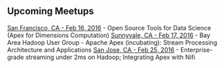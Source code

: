 ## Upcoming Meetups

[San Francisco, CA - Feb 16, 2016](http://www.meetup.com/Data-Mining/events/228420836/) - Open Source Tools for Data Science (Apex for Dimensions Computation)
[Sunnyvale, CA - Feb 17, 2016](http://www.meetup.com/hadoop/events/228573587/) - Bay Area Hadoop User Group - Apache Apex (incubating): Stream Processing Architecture and Applications
[San Jose, CA - Feb 25, 2016](http://www.meetup.com/Apex-Bay-Area-Chapter/events/228539962/) - Enterprise-grade streaming under 2ms on Hadoop; Integrating Apex with Nifi